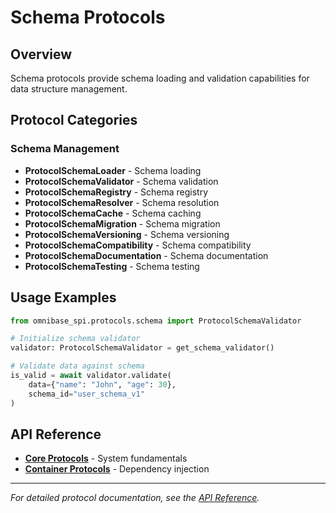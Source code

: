 # Schema Protocols

## Overview

Schema protocols provide schema loading and validation capabilities for data structure management.

## Protocol Categories

### Schema Management
- **ProtocolSchemaLoader** - Schema loading
- **ProtocolSchemaValidator** - Schema validation
- **ProtocolSchemaRegistry** - Schema registry
- **ProtocolSchemaResolver** - Schema resolution
- **ProtocolSchemaCache** - Schema caching
- **ProtocolSchemaMigration** - Schema migration
- **ProtocolSchemaVersioning** - Schema versioning
- **ProtocolSchemaCompatibility** - Schema compatibility
- **ProtocolSchemaDocumentation** - Schema documentation
- **ProtocolSchemaTesting** - Schema testing

## Usage Examples

```python
from omnibase_spi.protocols.schema import ProtocolSchemaValidator

# Initialize schema validator
validator: ProtocolSchemaValidator = get_schema_validator()

# Validate data against schema
is_valid = await validator.validate(
    data={"name": "John", "age": 30},
    schema_id="user_schema_v1"
)
```

## API Reference

- **[Core Protocols](core.md)** - System fundamentals
- **[Container Protocols](container.md)** - Dependency injection

---

*For detailed protocol documentation, see the [API Reference](README.md).*
